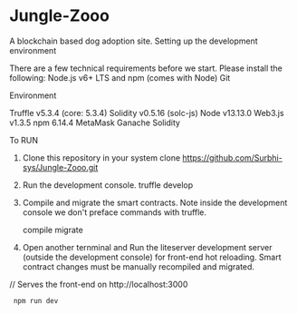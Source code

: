 # Jungle-Zooo
A blockchain based dog adoption site.
Setting up the development environment

There are a few technical requirements before we start. Please install the following:
 Node.js v6+ LTS and npm (comes with Node)
 Git
 
 Environment
 
 Truffle v5.3.4 (core: 5.3.4)
 Solidity v0.5.16 (solc-js)
 Node v13.13.0
 Web3.js v1.3.5
 npm 6.14.4
 MetaMask
 Ganache
 Solidity
 
 To RUN
 1. Clone this repository in your system 
     clone https://github.com/Surbhi-sys/Jungle-Zooo.git
 
 2. Run the development console.
        truffle develop
        
   
       
 3. Compile and migrate the smart contracts. Note inside the development console we don't preface commands with truffle.

       compile
       migrate
 
4. Open another ternminal and Run the liteserver development server (outside the development console) for front-end hot reloading. Smart contract changes must be manually recompiled and migrated.

// Serves the front-end on http://localhost:3000

     npm run dev
 
